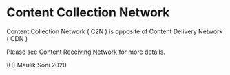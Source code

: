 # Content Collection Network
Content Collection Network ( C2N ) is opposite of Content Delivery Network ( CDN )

Please see [Content Receiving Network](https://github.com/mauliksoni/Content-Receiving-Network) for more details.

(C) Maulik Soni 2020
